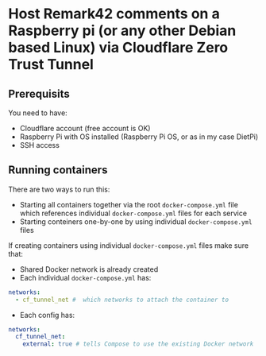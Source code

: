 # Host Remark42 comments on a Raspberry pi (or any other Debian based Linux) via Cloudflare Zero Trust Tunnel

## Prerequisits
You need to have:
- Cloudflare account (free account is OK)
- Raspberry Pi with OS installed (Raspberry Pi OS, or as in my case DietPi)
- SSH access


## Running containers

There are two ways to run this:
- Starting all containers together via the root `docker-compose.yml` file which references individual `docker-compose.yml` files for each service
- Starting conteiners one-by-one by using individual `docker-compose.yml` files


If creating containers using individual `docker-compose.yml` files make sure that:

- Shared Docker network is already created
- Each individual `docker-compose.yml` has:
```yml
networks:
  - cf_tunnel_net #  which networks to attach the container to
```

- Each config has:
```yml
networks:
  cf_tunnel_net:
    external: true # tells Compose to use the existing Docker network
```